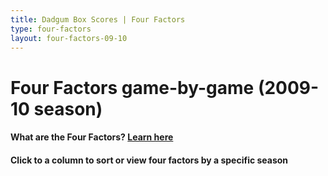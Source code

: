 ```yaml
---
title: Dadgum Box Scores | Four Factors
type: four-factors
layout: four-factors-09-10
---
```


# Four Factors game-by-game (2009-10 season)

#### What are the Four Factors? [Learn here](https://cbbstatshelp.com/four-factors/intro/)

<h4 class="jalek" >Click to a column to sort or view four factors by a specific season</h4> 